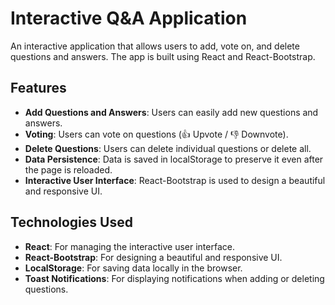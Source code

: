 # Interactive Q&A Application

An interactive application that allows users to add, vote on, and delete questions and answers. The app is built using React and React-Bootstrap.

## Features

- **Add Questions and Answers**: Users can easily add new questions and answers.
- **Voting**: Users can vote on questions (👍 Upvote / 👎 Downvote).
- **Delete Questions**: Users can delete individual questions or delete all.
- **Data Persistence**: Data is saved in localStorage to preserve it even after the page is reloaded.
- **Interactive User Interface**: React-Bootstrap is used to design a beautiful and responsive UI.

## Technologies Used

- **React**: For managing the interactive user interface.
- **React-Bootstrap**: For designing a beautiful and responsive UI.
- **LocalStorage**: For saving data locally in the browser.
- **Toast Notifications**: For displaying notifications when adding or deleting questions.
